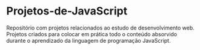 # Projetos-de-JavaScript
Repositório com projetos relacionados ao estudo de desenvolvimento web.
Projetos criados para colocar em prática todo o conteúdo absorvido durante o aprendizado da linguagem de programação JavaScript.
